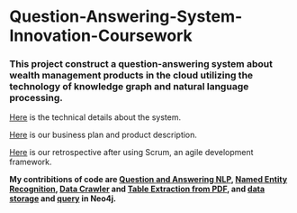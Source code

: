 # Question-Answering-System-Innovation-Coursework

### This project construct a question-answering system about wealth management products in the cloud utilizing the technology of knowledge graph and natural language processing.

[Here](金融产品指导师.docx) is the technical details about the system.

[Here](智能小投产品设计文档.pdf) is our business plan and product description.

[Here](团队回顾总结.pdf) is our retrospective after using Scrum, an agile development framework.

**My contribitions of code are [Question and Answering NLP](code/NLP/NLP.ipynb), [Named Entity Recognition](code/NLP/实体识别及语义.ipynb), [Data Crawler](code/crawler/Spider.ipynb) and [Table Extraction from PDF](code/text_extract/Table_extract.ipynb), and [data storage](code/Neo4j/数据集转换.ipynb) and [query](code/Neo4j/neo4j查询.ipynb) in Neo4j.**
